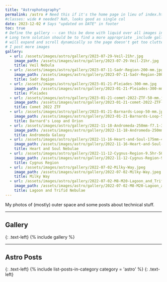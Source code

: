 ```yaml
---
title: "Astrophotography"
permalink: /astro # Need this if it's the home page in lieu of index.html
#classes: wide # needed? Nah, looks good as single col
date: 2023-12-02 # Says "updated on DATE" in footer
toc: true
# Define the gallery -- can this be done with liquid over all images in a subdir?
# Long term solution should be to find a more appropriate _include gallery that
# will expand and scroll dynamically so the page doesn't get too cluttered as
# I post more images
gallery:
  - url: /assets/images/astro/gallery/2023-07-29-Veil-21hr.jpg
    image_path: /assets/images/astro/gallery/2023-07-29-Veil-21hr.jpg
    title: Veil Nebula
  - url: /assets/images/astro/gallery/2023-07-11-Sadr-Region-200-mm.jpg
    image_path: /assets/images/astro/gallery/2023-07-11-Sadr-Region-200-mm.jpg
    title: Sadr Region
  - url: /assets/images/astro/gallery/2023-01-21-Pleiades-300-mm.jpg
    image_path: /assets/images/astro/gallery/2023-01-21-Pleiades-300-mm.jpg
    title: Pleiades
  - url: /assets/images/astro/gallery/2023-01-21-comet-2022-ZTF-50-mm.jpg
    image_path: /assets/images/astro/gallery/2023-01-21-comet-2022-ZTF-50-mm.jpg
    title: Comet 2022 ZTF
  - url: /assets/images/astro/gallery/2023-01-21-Barnards-Loop-50-mm.jpg
    image_path: /assets/images/astro/gallery/2023-01-21-Barnards-Loop-50-mm.jpg
    title: Barnard's Loop and Orion
  - url: /assets/images/astro/gallery/2022-11-18-Andromeda-250mm-f7.1-3.6hr.jpg
    image_path: /assets/images/astro/gallery/2022-11-18-Andromeda-250mm-f7.1-3.6hr.jpg
    title: Andromeda Galaxy
  - url: /assets/images/astro/gallery/2022-11-16-Heart-and-Soul-175mm-4hr.jpg
    image_path: /assets/images/astro/gallery/2022-11-16-Heart-and-Soul-175mm-4hr.jpg
    title: Heart and Soul Nebulae
  - url: /assets/images/astro/gallery/2022-11-12-Cygnus-Region-9.5hr-50-mm.jpg
    image_path: /assets/images/astro/gallery/2022-11-12-Cygnus-Region-9.5hr-50-mm.jpg
    title: Cygnus Region
  - url: /assets/images/astro/gallery/2022-07-02-Milky-Way.jpeg
    image_path: /assets/images/astro/gallery/2022-07-02-Milky-Way.jpeg
    title: Milky Way
  - url: /assets/images/astro/gallery/2022-07-02-M8-M20-Lagoon_and_Trifid-Nebulae-300-mm.jpeg
    image_path: /assets/images/astro/gallery/2022-07-02-M8-M20-Lagoon_and_Trifid-Nebulae-300-mm.jpeg
    title: Lagoon and Trifid Nebulae
---
```


<!-- Page title shows here, left aligned, defined in front matter -->

My photos of (mostly) outer space and some posts about technical stuff.
<hr>

## Gallery
{: .text-left}
{% include gallery %}
<hr>


## Astro Posts
{: .text-left}
{% include list-posts-in-category category = 'astro' %}
{: .text-left}
